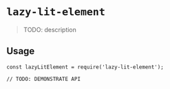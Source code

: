 # `lazy-lit-element`

> TODO: description

## Usage

```
const lazyLitElement = require('lazy-lit-element');

// TODO: DEMONSTRATE API
```
